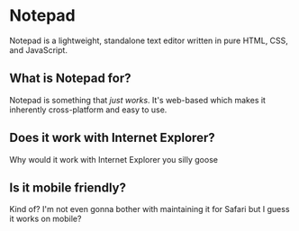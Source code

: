 # Notepad
Notepad is a lightweight, standalone text editor written in pure HTML, CSS, and JavaScript.

## What is Notepad for?

Notepad is something that *just works*. It's web-based which makes it inherently cross-platform and easy to use.

## Does it work with Internet Explorer?

Why would it work with Internet Explorer you silly goose

## Is it mobile friendly?

Kind of? I'm not even gonna bother with maintaining it for Safari but I guess it works on mobile?

